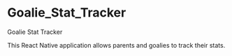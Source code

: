 # Goalie_Stat_Tracker
Goalie Stat Tracker

This React Native application allows parents and goalies to track their stats.

